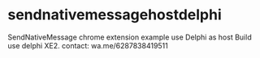 # sendnativemessagehostdelphi
SendNativeMessage chrome extension example
use Delphi as host
Build use delphi XE2.
contact: wa.me/6287838419511
